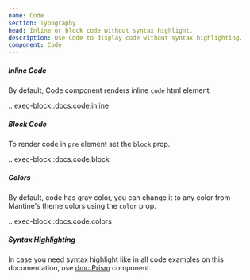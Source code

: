 ```yaml
---
name: Code
section: Typography
head: Inline or block code without syntax highlight.
description: Use Code to display code without syntax highlighting.
component: Code
---
```


##### Inline Code

By default, Code component renders inline `code` html element.

.. exec-block::docs.code.inline

##### Block Code

To render code in `pre` element set the `block` prop.

.. exec-block::docs.code.block

##### Colors

By default, code has gray color, you can change it to any color from Mantine's theme colors using the `color` prop.

.. exec-block::docs.code.colors

##### Syntax Highlighting

In case you need syntax highlight like in all code examples on this documentation, use [dmc.Prism](/components/prism)
component.
